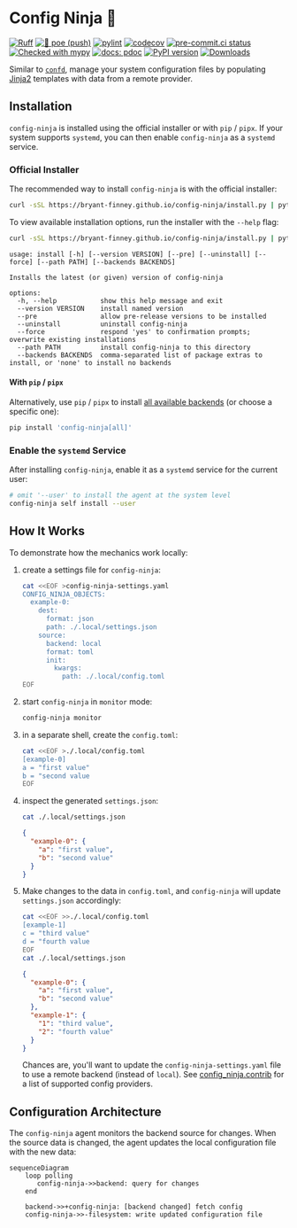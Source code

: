# Config Ninja 🥷

[![Ruff](https://img.shields.io/endpoint?url=https://raw.githubusercontent.com/astral-sh/ruff/main/assets/badge/v2.json)](https://github.com/astral-sh/ruff)
[![🎨 poe (push)](https://github.com/bryant-finney/config-ninja/actions/workflows/push-poe.yaml/badge.svg)](https://github.com/bryant-finney/config-ninja/actions/workflows/push-poe.yaml)
[![pylint](https://bryant-finney.github.io/config-ninja/reports/pylint.svg)](https://bryant-finney.github.io/config-ninja/reports/pylint-report.txt)
[![codecov](https://codecov.io/gh/bryant-finney/config-ninja/graph/badge.svg?token=R3DFDSNK9U)](https://codecov.io/gh/bryant-finney/config-ninja)
[![pre-commit.ci status](https://results.pre-commit.ci/badge/github/bryant-finney/config-ninja/main.svg)](https://results.pre-commit.ci/latest/github/bryant-finney/config-ninja/main)
[![Checked with mypy](https://www.mypy-lang.org/static/mypy_badge.svg)](https://bryant-finney.github.io/config-ninja/reports/mypy-html)
[![docs: pdoc](https://img.shields.io/badge/docs-pdoc-blueviolet?logo=github)](https://bryant-finney.github.io/config-ninja/config_ninja.html)
[![PyPI version](https://badge.fury.io/py/config-ninja.svg)](https://badge.fury.io/py/config-ninja)
[![Downloads](https://static.pepy.tech/badge/config-ninja)](https://pepy.tech/project/config-ninja)

Similar to [`confd`](https://github.com/kelseyhightower/confd), manage your system configuration files by populating [Jinja2](https://jinja.palletsprojects.com/en/3.1.x/) templates with data from a remote provider.

## Installation

`config-ninja` is installed using the official installer or with `pip` / `pipx`. If your system supports `systemd`, you can then enable `config-ninja` as a `systemd` service.

### Official Installer

The recommended way to install `config-ninja` is with the official installer:

```sh
curl -sSL https://bryant-finney.github.io/config-ninja/install.py | python3 -
```

To view available installation options, run the installer with the `--help` flag:

```sh
curl -sSL https://bryant-finney.github.io/config-ninja/install.py | python3 - --help
```

```
usage: install [-h] [--version VERSION] [--pre] [--uninstall] [--force] [--path PATH] [--backends BACKENDS]

Installs the latest (or given) version of config-ninja

options:
  -h, --help           show this help message and exit
  --version VERSION    install named version
  --pre                allow pre-release versions to be installed
  --uninstall          uninstall config-ninja
  --force              respond 'yes' to confirmation prompts; overwrite existing installations
  --path PATH          install config-ninja to this directory
  --backends BACKENDS  comma-separated list of package extras to install, or 'none' to install no backends
```

#### With `pip` / `pipx`

Alternatively, use `pip` / `pipx` to install [all available backends] (or choose a specific one):

```sh
pip install 'config-ninja[all]'
```

### Enable the `systemd` Service

After installing `config-ninja`, enable it as a `systemd` service for the current user:

```sh
# omit '--user' to install the agent at the system level
config-ninja self install --user
```

[all available backends]: https://bryant-finney.github.io/config-ninja/config_ninja/contrib.html#available-backends

## How It Works

To demonstrate how the mechanics work locally:

1. create a settings file for `config-ninja`:
   ```sh
   cat <<EOF >config-ninja-settings.yaml
   CONFIG_NINJA_OBJECTS:
     example-0:
       dest:
         format: json
         path: ./.local/settings.json
       source:
         backend: local
         format: toml
         init:
           kwargs:
             path: ./.local/config.toml
   EOF
   ```
2. start `config-ninja` in `monitor` mode:
   ```sh
   config-ninja monitor
   ```
3. in a separate shell, create the `config.toml`:
   ```sh
   cat <<EOF >./.local/config.toml
   [example-0]
   a = "first value"
   b = "second value
   EOF
   ```
4. inspect the generated `settings.json`:
   ```sh
   cat ./.local/settings.json
   ```
   ```json
   {
     "example-0": {
       "a": "first value",
       "b": "second value"
     }
   }
   ```
5. Make changes to the data in `config.toml`, and `config-ninja` will update `settings.json` accordingly:
   ```sh
   cat <<EOF >>./.local/config.toml
   [example-1]
   c = "third value"
   d = "fourth value
   EOF
   cat ./.local/settings.json
   ```
   ```json
   {
     "example-0": {
       "a": "first value",
       "b": "second value"
     },
     "example-1": {
       "1": "third value",
       "2": "fourth value"
     }
   }
   ```
   Chances are, you'll want to update the `config-ninja-settings.yaml` file to use a remote backend (instead of `local`). See [config_ninja.contrib](https://bryant-finney.github.io/config-ninja/config_ninja/contrib.html) for a list of supported config providers.

## Configuration Architecture

The `config-ninja` agent monitors the backend source for changes. When the source data is changed, the agent updates the local configuration file with the new data:

```mermaid
sequenceDiagram
    loop polling
       config-ninja->>backend: query for changes
    end

    backend->>+config-ninja: [backend changed] fetch config
    config-ninja->>-filesystem: write updated configuration file
```
